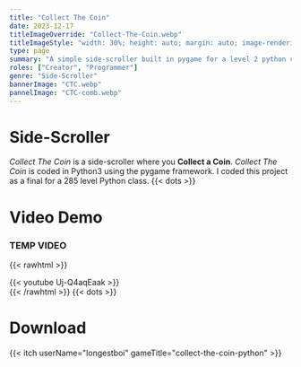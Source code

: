 ```yaml
---
title: "Collect The Coin"
date: 2023-12-17
titleImageOverride: "Collect-The-Coin.webp"
titleImageStyle: "width: 30%; height: auto; margin: auto; image-rendering: crisp-edges;"
type: page
summary: "A simple side-scroller built in pygame for a level 2 python class (CSC285)"
roles: ["Creator", "Programmer"]
genre: "Side-Scroller"
bannerImage: "CTC.webp"
pannelImage: "CTC-comb.webp"
---
```


# Side-Scroller

_Collect The Coin_ is a side-scroller where you **Collect a Coin**. _Collect The Coin_ is coded in Python3 using the pygame framework. I coded this project as a final for a 285 level Python class.
{{< dots >}}

# Video Demo

### TEMP VIDEO
{{< rawhtml >}}<div style="margin-bottom: var(--gen-bottom-padding);">{{< youtube Uj-Q4aqEaak >}}</div>{{< /rawhtml >}}
{{< dots >}}


# Download
{{< itch userName="longestboi" gameTitle="collect-the-coin-python" >}}
